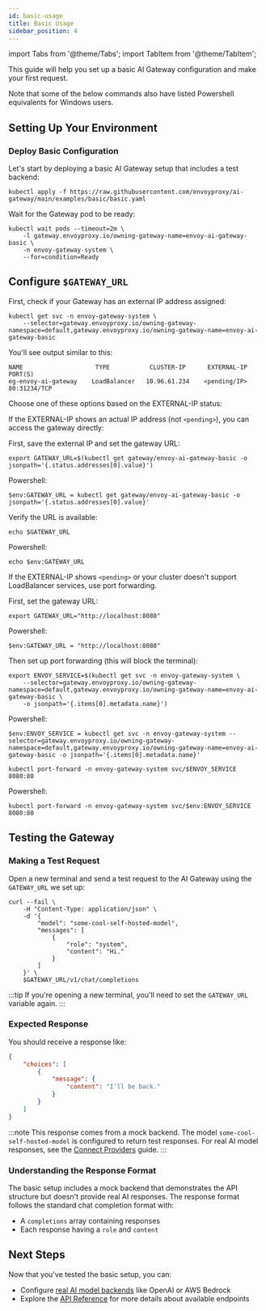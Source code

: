 ```yaml
---
id: basic-usage
title: Basic Usage
sidebar_position: 4
---
```


import Tabs from '@theme/Tabs';
import TabItem from '@theme/TabItem';

This guide will help you set up a basic AI Gateway configuration and make your first request.

Note that some of the below commands also have listed Powershell equivalents for Windows users.

## Setting Up Your Environment

### Deploy Basic Configuration

Let's start by deploying a basic AI Gateway setup that includes a test backend:

```shell
kubectl apply -f https://raw.githubusercontent.com/envoyproxy/ai-gateway/main/examples/basic/basic.yaml
```

Wait for the Gateway pod to be ready:
```shell
kubectl wait pods --timeout=2m \
    -l gateway.envoyproxy.io/owning-gateway-name=envoy-ai-gateway-basic \
    -n envoy-gateway-system \
    --for=condition=Ready
```

## Configure `$GATEWAY_URL`

First, check if your Gateway has an external IP address assigned:

```shell
kubectl get svc -n envoy-gateway-system \
    --selector=gateway.envoyproxy.io/owning-gateway-namespace=default,gateway.envoyproxy.io/owning-gateway-name=envoy-ai-gateway-basic
```

You'll see output similar to this:
```
NAME                    TYPE           CLUSTER-IP      EXTERNAL-IP      PORT(S)
eg-envoy-ai-gateway    LoadBalancer   10.96.61.234    <pending/IP>     80:31234/TCP
```

Choose one of these options based on the EXTERNAL-IP status:

<Tabs>
<TabItem value="external-ip" label="Using External IP">

If the EXTERNAL-IP shows an actual IP address (not `<pending>`), you can access the gateway directly:

First, save the external IP and set the gateway URL:
```shell
export GATEWAY_URL=$(kubectl get gateway/envoy-ai-gateway-basic -o jsonpath='{.status.addresses[0].value}')
```

Powershell:
```shell
$env:GATEWAY_URL = kubectl get gateway/envoy-ai-gateway-basic -o jsonpath='{.status.addresses[0].value}'
```

Verify the URL is available:
```shell
echo $GATEWAY_URL
```

Powershell:
```shell
echo $env:GATEWAY_URL
```

</TabItem>
<TabItem value="port-forward" label="Using Port Forwarding">

If the EXTERNAL-IP shows `<pending>` or your cluster doesn't support LoadBalancer services, use port forwarding.

First, set the gateway URL:
```shell
export GATEWAY_URL="http://localhost:8080"
```

Powershell:
```shell
$env:GATEWAY_URL = "http://localhost:8080"
```

Then set up port forwarding (this will block the terminal):
```shell
export ENVOY_SERVICE=$(kubectl get svc -n envoy-gateway-system \
    --selector=gateway.envoyproxy.io/owning-gateway-namespace=default,gateway.envoyproxy.io/owning-gateway-name=envoy-ai-gateway-basic \
    -o jsonpath='{.items[0].metadata.name}')
```

Powershell:
```shell
$env:ENVOY_SERVICE = kubectl get svc -n envoy-gateway-system --selector=gateway.envoyproxy.io/owning-gateway-namespace=default,gateway.envoyproxy.io/owning-gateway-name=envoy-ai-gateway-basic -o jsonpath='{.items[0].metadata.name}'
```

```shell
kubectl port-forward -n envoy-gateway-system svc/$ENVOY_SERVICE 8080:80
```

Powershell:
```shell
kubectl port-forward -n envoy-gateway-system svc/$env:ENVOY_SERVICE 8080:80
```

</TabItem>
</Tabs>

## Testing the Gateway

### Making a Test Request

Open a new terminal and send a test request to the AI Gateway using the `GATEWAY_URL` we set up:

```shell
curl --fail \
    -H "Content-Type: application/json" \
    -d '{
        "model": "some-cool-self-hosted-model",
        "messages": [
            {
                "role": "system",
                "content": "Hi."
            }
        ]
    }' \
    $GATEWAY_URL/v1/chat/completions
```

:::tip
If you're opening a new terminal, you'll need to set the `GATEWAY_URL` variable again.
:::

### Expected Response

You should receive a response like:

```json
{
    "choices": [
        {
            "message": {
                "content": "I'll be back."
            }
        }
    ]
}
```

:::note
This response comes from a mock backend. The model `some-cool-self-hosted-model` is configured to return test responses.
For real AI model responses, see the [Connect Providers](./connect-providers) guide.
:::

### Understanding the Response Format

The basic setup includes a mock backend that demonstrates the API structure but doesn't provide real AI responses. The response format follows the standard chat completion format with:
- A `completions` array containing responses
- Each response having a `role` and `content`

## Next Steps

Now that you've tested the basic setup, you can:
- Configure [real AI model backends](./connect-providers) like OpenAI or AWS Bedrock
- Explore the [API Reference](../api.md) for more details about available endpoints
